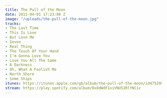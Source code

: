 ```yaml
---
title: The Pull of the Moon
date: 2011-04-01 17:23:00 Z
image: "/uploads/the-pull-of-the-moon.jpg"
tracks:
- The Last Time
- This Is Love
- But Love Me
- Seven
- Real Thing
- The Touch Of Your Hand
- I'm Gonna Love You
- Love You All The Same
- A Darkness
- Oh, What A Foolish Me
- North Shore
- Some Ships
itunes: https://itunes.apple.com/gb/album/the-pull-of-the-moon/id475299455
stream: https://play.spotify.com/album/0x8dWdF1xiVNU52RlYNCic
---
```


